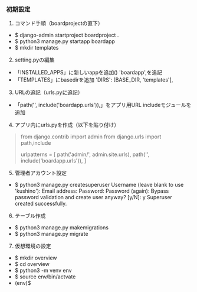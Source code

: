 ### 初期設定
1. コマンド手順（boardprojectの直下）
- $ django-admin startproject boardproject .
- $ python3 manage.py startapp boardapp
- $ mkdir templates

2. setting.pyの編集
- 「INSTALLED_APPS」に新しいappを追加()
'boardapp',を追記
- 「TEMPLATES」にbasedirを追加
'DIRS': [BASE_DIR, 'templates'],

3. URLの追記（urls.pyに追記）
- 「path('', include('boardapp.urls')),」をアプリ用URL
includeモジュールを追加

4. アプリ内にurls.pyを作成（以下を貼り付け）
>from django.contrib import admin
>from django.urls import path,include
>
>urlpatterns = [
>    path('admin/', admin.site.urls),
>    path('', include('boardapp.urls')),
>]

5. 管理者アカウント設定
- $ python3 manage.py createsuperuser
Username (leave blank to use 'kushino'): 
Email address: 
Password: 
Password (again):
Bypass password validation and create user anyway? [y/N]: y
Superuser created successfully.

6. テーブル作成
- $ python3 manage.py makemigrations
- $ python3 manage.py migrate

7. 仮想環境の設定
- $ mkdir overview
- $ cd overview
- $ python3 -m venv env
- $ source env/bin/actvate
- (env)$
